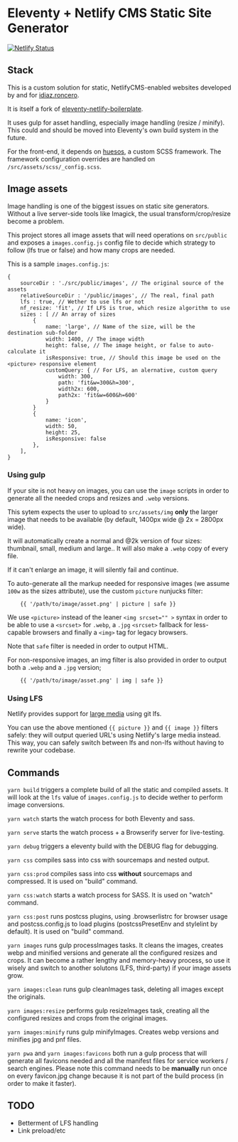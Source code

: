 # Eleventy + Netlify CMS Static Site Generator

[![Netlify Status](https://api.netlify.com/api/v1/badges/5d0ca7a5-6f8a-47fc-bb0c-b1f04b729bd1/deploy-status)](https://app.netlify.com/sites/eleventy-netlify-cms/deploys)


## Stack

This is a custom solution for static, NetlifyCMS-enabled websites developed by and for [idiaz.roncero](http://idiazroncero.com).

It is itself a fork of [eleventy-netlify-boilerplate](https://github.com/danurbanowicz/eleventy-netlify-boilerplate).

It uses gulp for asset handling, especially image handling (resize / minify). This could and should be moved into Eleventy's own build system in the future.

For the front-end, it depends on [huesos](https://www.npmjs.com/package/huesos), a custom SCSS framework. The framework configuration overrides are handled on  `/src/assets/scss/_config.scss`.

## Image assets

Image handling is one of the biggest issues on static site generators. Without a live server-side tools like Imagick, the usual transform/crop/resize become a problem.

This project stores all image assets that will need operations on `src/public` and exposes a `images.config.js` config file to decide which strategy to follow (lfs true or false) and how many crops are needed.

This is a sample `images.config.js`:

```
{
    sourceDir : './src/public/images', // The original source of the assets
    relativeSourceDir : '/public/images', // The real, final path
    lfs : true, // Wether to use lfs or not 
    nf_resize: 'fit', // If LFS is true, which resize algorithm to use
    sizes : [ // An array of sizes
        {
            name: 'large', // Name of the size, will be the destination sub-folder
            width: 1400, // The image width
            height: false, // The image height, or false to auto-calculate it
            isResponsive: true, // Should this image be used on the <picture> responsive element
            customQuery: { // For LFS, an alernative, custom query
                width: 300,
                path: 'fit&w=300&h=300', 
                width2x: 600,
                path2x: 'fit&w=600&h=600'
            }
        }
        {
            name: 'icon',
            width: 50,
            height: 25,
            isResponsive: false
        },
    ],
}
```

### Using gulp

If your site is not heavy on images, you can use the `image` scripts in order to generate all the needed crops and resizes and `.webp` versions.

This sytem expects the user to upload to `src/assets/img` __only__ the larger image that needs to be available (by default, 1400px wide @ 2x = 2800px wide). 

It will automatically create a normal and @2k version of four sizes: thumbnail, small, medium and large.. It will also make a `.webp` copy of every file.

If it can't enlarge an image, it will silently fail and continue.

To auto-generate all the markup needed for responsive images (we assume `100w` as the sizes attribute), use the custom `picture` nunjucks filter:

```
    {{ '/path/to/image/asset.png' | picture | safe }}
```

We use `<picture>` instead of the leaner `<img srcset="" >` syntax in order to be able to use a `<srcset>` for `.webp`, a `.jpg` `<srcset>` fallback for less-capable browsers and finally a `<img>` tag for legacy browsers.

Note that `safe` filter is needed in order to output HTML.

For non-responsive images, an img filter is also provided in order to output both a `.webp` and a `.jpg` version;

```
    {{ '/path/to/image/asset.png' | img | safe }}
```

### Using LFS

Netlify provides support for [large media](https://www.netlify.com/docs/large-media/) using git lfs.

You can use the above mentioned `{{ picture }}` and `{{ image }}` filters safely: they will output queried URL's using Netlify's large media instead. This way, you can safely switch between lfs and non-lfs without having to rewrite your codebase. 



## Commands

`yarn build` triggers a complete build of all the static and compiled assets. It will look at the `lfs` value of `images.config.js` to decide wether to perform image conversions.

`yarn watch` starts the watch process for both Eleventy and sass.

`yarn serve` starts the watch process + a Browserify server for live-testing.

`yarn debug` triggers a eleventy build with the DEBUG flag for debugging.

`yarn css` compiles sass into css with sourcemaps and nested output.

`yarn css:prod` compiles sass into css __without__ sourcemaps and compressed. It is used on "build" command.

`yarn css:watch` starts a watch process for SASS. It is used on "watch" command.

`yarn css:post` runs postcss plugins, using .browserlistrc for browser usage and postcss.config.js to load plugins (postcssPresetEnv and stylelint by default). It is used on "build" command.

`yarn images` runs gulp processImages tasks. It cleans the images, creates webp and minified versions and generate all the configured resizes and crops. It can become a rather lengthy and memory-heavy process, so use it wisely and switch to another solutons (LFS, third-party) if your image assets grow.

`yarn images:clean` runs gulp cleanImages task, deleting all images except the originals.

`yarn images:resize` performs gulp resizeImages task, creating all the configured resizes and crops from the original images.

`yarn images:minify` runs gulp minifyImages. Creates webp versions and minifies jpg and pnf files.

`yarn pwa` and `yarn images:favicons` both run a gulp process that will generate all favicons needed and all the manifest files for service workers / search engines. Please note this command needs to be __manually__ run once on every favicon.jpg change because it is not part of the build process (in order to make it faster).


## TODO

- Betterment of LFS handling
- Link preload/etc

